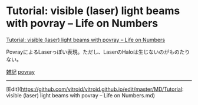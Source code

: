 # Tutorial: visible (laser) light beams with povray – Life on Numbers



[Tutorial: visible (laser) light beams with povray – Life on Numbers](https://guido.vonrudorff.de/2013/tutorial-visible-laser-light-beams-with-povray/)

PovrayによるLaserっぽい表現。ただし、LaserのHaloは生じないのがものたりない。



[雑記](雑記.md) [povray](povray.md)





----
[Edit](https://github.com/vitroid/vitroid.github.io/edit/master/MD/Tutorial: visible (laser) light beams with povray – Life on Numbers.md)
